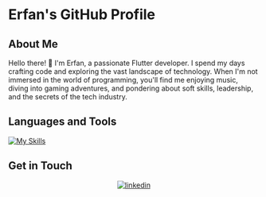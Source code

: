# Erfan's GitHub Profile

## About Me

Hello there! 👋 I'm Erfan, a passionate Flutter developer. I spend my days crafting code and exploring the vast landscape of technology. When I'm not immersed in the world of programming, you'll find me enjoying music, diving into gaming adventures, and pondering about soft skills, leadership, and the secrets of the tech industry.

## Languages and Tools

  [![My Skills](https://skillicons.dev/icons?i=flutter,dart,androidstudio,vscode,git,postman,html,css,xd,figma,&perline=4)](https://skillicons.dev)

## Get in Touch

<div align="center" dir="auto">
<a href="https://www.linkedin.com/in/erfan-soltanzadeh" rel="nofollow">
<img src="https://camo.githubusercontent.com/5e3d78e5310a41c0667e07077cf93596229de398b154b83885dc068874ed5365/68747470733a2f2f696d672e736869656c64732e696f2f62616467652f6c696e6b6564696e2d2532333145373742352e7376673f267374796c653d666f722d7468652d6261646765266c6f676f3d6c696e6b6564696e266c6f676f436f6c6f723d7768697465" alt="linkedin" data-canonical-src="https://img.shields.io/badge/linkedin-%231E77B5.svg?&amp;style=for-the-badge&amp;logo=linkedin&amp;logoColor=white" style="max-width: 100%;">
</a>
</div>
